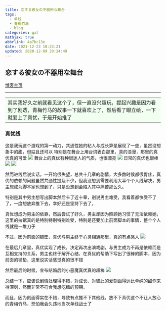 ```yaml
---
title: 恋する彼女の不器用な舞台
tags:
  - 单线
  - 青梅竹马
  - blog
categories: gal
mathjax: true
abbrlink: 4a7bc13e
date: 2021-12-23 18:23:21
updated: 2020-12-09 20:24:49
---
```

## 恋する彼女の不器用な舞台
[博客主页](https://yuehao.rthe.net/)

***

<table><tr><td bgcolor="Honeydew">
其实我好久之前就看见这个了，但一直没兴趣玩，提起兴趣是因为看到了剧透，青梅竹马的故事一下就喜欢上了，然后看了眼立绘，一下就爱上了真优，于是开始推了
</td></tr></table>

### 真优线

这是我玩这个游戏的第一动力，共通性她的粘人与成长算是展现了一些，虽然没想象中的甜，但姑且还可以
特别是在舞台上用台词表白那里，真的浪漫，那里的真优真的可爱
![](https://ftp.bmp.ovh/imgs/2020/12/11717b67450f3113.jpg)
舞台上的真优有种很迷人的气质，也很漂亮
![](https://ftp.bmp.ovh/imgs/2020/12/9cff99e792c15685.jpg)
日常的真优也很棒
![](https://ftp.bmp.ovh/imgs/2020/12/f86f837fdec5e516.jpg)
![](https://ftp.bmp.ovh/imgs/2020/12/c5df957e95134203.jpg)

然而进线后说实话，一开始很失望，总共十几章的剧情，大多数时候都很胃疼，真优的依赖的问题虽然共通性提及不少，但我没想到需要利用大半个个人线解决，男主想成为脚本家也想到了，只是没想到会陷入其中痛苦那么久。

特别是其中男主想写出脚本然后卡了近十章，别说男主难受，我看着都快受不了了，一度想放弃推下去，幸好还是坚持下去了。

真优想成为男主的依靠，然后尝试了好久，男主却因为照顾她习惯了无法依赖她，这里的拉锯真的是特别特别特别难受，特别是还要加上前面脚本的事情，整个个人线就是一堆刀子

不过，因为前面的铺垫，真优与男主终于心灵相通那里，真的有点感人
![](https://ftp.bmp.ovh/imgs/2020/12/72b8ab4a44e08858.jpg)

在最后几章里，真优实现了成长，决定再次出演戏剧，与男主成为不再是依赖而是互相支持的关系，男主也终于解开心结，在真优的帮助下写出了很棒的脚本，因为前面的铺垫，这里说实话感觉真的很不错

然后最后的时候，宣布结婚后的小恶魔真优真的超棒
![](https://ftp.bmp.ovh/imgs/2020/12/604a8682f969fdab.jpg)

总结一下，应该说剧情处理得不错，对成长、对彼此的爱刻画得远比单纯的甜作来得深刻，然而非常不符合我想吃糖的预期。

而且，因为刻画得实在不错，导致有点推不下其他线，放不下真优这个不让人放心的青梅竹马，恐怕我会久违地当次单线战士了

